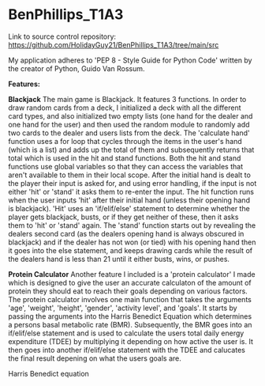 # BenPhillips_T1A3

Link to source control repository: https://github.com/HolidayGuy21/BenPhillips_T1A3/tree/main/src

My application adheres to 'PEP 8 - Style Guide for Python Code' written by the creator of Python, Guido Van Rossum.

__Features:__

**Blackjack**
The main game is Blackjack. It features 3 functions. In order to draw random cards from a deck, I initialized a deck with all the different card types, and also initialized two empty lists (one hand for the dealer and one hand for the user) and then used the random module to randomly add two cards to the dealer and users lists from the deck. The 'calculate hand' function uses a for loop that cycles through the items in the user's hand (which is a list) and adds up the total of them and subsequently returns that total which is used in the hit and stand functions. Both the hit and stand functions use global variables so that they can access the variables that aren't available to them in their local scope. After the initial hand is dealt to the player their input is asked for, and using error handling, if the input is not either 'hit' or 'stand' it asks them to re-enter the input. The hit function runs when the user inputs 'hit' after their initial hand (unless their opening hand is blackjack). 'Hit' uses an 'if/elif/else' statement to determine whether the player gets blackjack, busts, or if they get neither of these, then it asks them to 'hit' or 'stand' again. The 'stand' function starts out by revealing the dealers second card (as the dealers opening hand is always obscured in blackjack) and if the dealer has not won (or tied) with his opening hand then it goes into the else statement, and keeps drawing cards while the result of the dealers hand is less than 21 until it either busts, wins, or pushes.

**Protein Calculator**
Another feature I included is a 'protein calculator' I made which is designed to give the user an accurate calculaton of the amount of protein they should eat to reach their goals depending on various factors. The protein calculator involves one main function that takes the arguments 'age', 'weight', 'height', 'gender', 'activity level', and 'goals'. It starts by passing the arguments into the Harris Benedict Equation which determines a persons basal metabolic rate (BMR). Subsequently, the BMR goes into an if/elif/else statement and is used to calculate the users total daily energy expenditure (TDEE) by multiplying it depending on how active the user is. It then goes into another if/elif/else statement with the TDEE and calucates the final result depening on what the users goals are.



Harris Benedict equation

